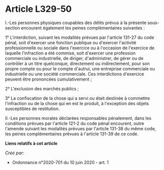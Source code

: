 # Article L329-50

I.-Les personnes physiques coupables des délits prévus à la présente sous-section encourent également les peines
complémentaires suivantes :

1° L'interdiction, suivant les modalités prévues par l'article 131-27 du code pénal, soit d'exercer une fonction publique ou
d'exercer l'activité professionnelle ou sociale dans l'exercice ou à l'occasion de l'exercice de laquelle l'infraction a été
commise, soit d'exercer une profession commerciale ou industrielle, de diriger, d'administrer, de gérer ou de contrôler à un
titre quelconque, directement ou indirectement, pour son propre compte ou pour le compte d'autrui, une entreprise commerciale
ou industrielle ou une société commerciale. Ces interdictions d'exercice peuvent être prononcées cumulativement ;

2° L'exclusion des marchés publics ;

3° La confiscation de la chose qui a servi ou était destinée à commettre l'infraction ou de la chose qui en est le produit, à
l'exception des objets susceptibles de restitution.

II.-Les personnes morales déclarées responsables pénalement, dans les conditions prévues par l'article 121-2 du code pénal
encourent, outre l'amende suivant les modalités prévues par l'article 131-38 du même code, les peines complémentaires prévues
à l'article 131-39 de ce code.

**Liens relatifs à cet article**

_Créé par_:

  - Ordonnance n°2020-701 du 10 juin 2020 - art. 1
